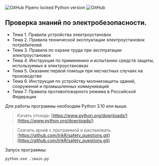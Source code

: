 ![GitHub Pipenv locked Python version](https://img.shields.io/github/pipenv/locked/python-version/IrikR/safety_questions?color=blue)
![GitHub](https://img.shields.io/github/license/irikr/safety_questions?color=blue)

## Проверка знаний по электробезопасности.
+ Тема 1. Правила устройства электроустановок
+ Тема 2. Правила технической эксплуатации электроустановок потребителей
+ Тема 3. Правила по охране труда при эксплуатации электроустановок
+ Тема 4. Инструкция по применению и испытанию средств защиты, используемых в электроустановках
+ Тема 5. Оказание первой помощи при несчастных случаях на производстве
+ Тема 6. Инструкция по устройству молниезащиты зданий, сооружений и промышленных коммуникаций
+ Тема 7. Правила противопожарного режима в Российской Федерации

Для работы программы необходим Python 3.10 или выше.
>Качать отсюда:
[https://www.python.org/downloads/](https://www.python.org/downloads/)

>Скачать архив с программой и распаковать.
[https://github.com/IrikR/safety_questions.git](https://github.com/IrikR/safety_questions.git)

Запуск программы:
```commandline
python.exe .\main.py
```
